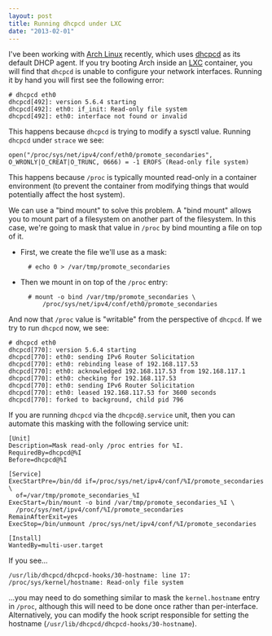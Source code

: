 ```yaml
---
layout: post
title: Running dhcpcd under LXC
date: "2013-02-01"
---
```


I've been working with [Arch Linux][] recently, which uses [dhcpcd][]
as its default DHCP agent.  If you try booting Arch inside an [LXC][]
container, you will find that `dhcpcd` is unable to configure your
network interfaces.  Running it by hand you will first see the
following error:

    # dhcpcd eth0
    dhcpcd[492]: version 5.6.4 starting
    dhcpcd[492]: eth0: if_init: Read-only file system
    dhcpcd[492]: eth0: interface not found or invalid

This happens because `dhcpcd` is trying to modify a sysctl value.
Running `dhcpcd` under `strace` we see:

    open("/proc/sys/net/ipv4/conf/eth0/promote_secondaries", O_WRONLY|O_CREAT|O_TRUNC, 0666) = -1 EROFS (Read-only file system)

This happens because `/proc` is typically mounted read-only in a
container environment (to prevent the container from modifying things
that would potentially affect the host system).

We can use a "bind mount" to solve this problem.  A "bind mount"
allows you to mount part of a filesystem on another part of the
filesystem.  In this case, we're going to mask that value in `/proc`
by bind mounting a file on top of it.

- First, we create the file we'll use as a mask:

        # echo 0 > /var/tmp/promote_secondaries

- Then we mount in on top of the `/proc` entry:

        # mount -o bind /var/tmp/promote_secondaries \
            /proc/sys/net/ipv4/conf/eth0/promote_secondaries

And now that `/proc` value is "writable" from the perspective of
`dhcpcd`.  If we try to run `dhcpcd` now, we see:

    # dhcpcd eth0
    dhcpcd[770]: version 5.6.4 starting
    dhcpcd[770]: eth0: sending IPv6 Router Solicitation
    dhcpcd[770]: eth0: rebinding lease of 192.168.117.53
    dhcpcd[770]: eth0: acknowledged 192.168.117.53 from 192.168.117.1
    dhcpcd[770]: eth0: checking for 192.168.117.53
    dhcpcd[770]: eth0: sending IPv6 Router Solicitation
    dhcpcd[770]: eth0: leased 192.168.117.53 for 3600 seconds
    dhcpcd[770]: forked to background, child pid 796

If you are running `dhcpcd` via the `dhcpcd@.service` unit, then you
can automate this masking with the following service unit:

    [Unit]
    Description=Mask read-only /proc entries for %I.
    RequiredBy=dhcpcd@%I
    Before=dhcpcd@%I

    [Service]
    ExecStartPre=/bin/dd if=/proc/sys/net/ipv4/conf/%I/promote_secondaries \
      of=/var/tmp/promote_secondaries_%I
    ExecStart=/bin/mount -o bind /var/tmp/promote_secondaries_%I \
      /proc/sys/net/ipv4/conf/%I/promote_secondaries
    RemainAfterExit=yes
    ExecStop=/bin/unmount /proc/sys/net/ipv4/conf/%I/promote_secondaries

    [Install]
    WantedBy=multi-user.target

If you see...

    /usr/lib/dhcpcd/dhcpcd-hooks/30-hostname: line 17: /proc/sys/kernel/hostname: Read-only file system

...you may need to do something similar to mask the `kernel.hostname`
entry in `/proc`, although this will need to be done once rather than
per-interface. Alternatively, you can modify the hook script
responsible for setting the hostname
(`/usr/lib/dhcpcd/dhcpcd-hooks/30-hostname`).

[arch linux]: http://www.archlinux.org/
[dhcpcd]: http://roy.marples.name/projects/dhcpcd/
[lxc]: http://lxc.sourceforge.net/

